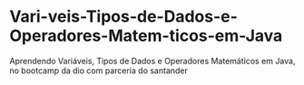 # Vari-veis-Tipos-de-Dados-e-Operadores-Matem-ticos-em-Java
Aprendendo Variáveis, Tipos de Dados e Operadores Matemáticos em Java, no bootcamp  da dio com parceria do santander
